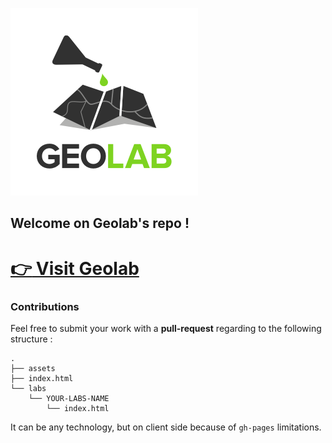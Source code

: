 ![geolab](./assets/images/geolab.png)

## Welcome on Geolab's repo !

# [:point_right: Visit Geolab](http:geolab.io)

### Contributions

Feel free to submit your work with a **pull-request** regarding to the following structure :

```
.
├── assets
├── index.html
└── labs
    └── YOUR-LABS-NAME
        └── index.html
```

It can be any technology, but on client side because of `gh-pages` limitations.
